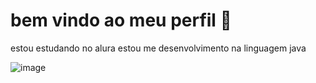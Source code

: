 # bem vindo ao meu perfil 💚



estou estudando no alura
estou me desenvolvimento na linguagem java

![image](https://github.com/jandsu3Apwq/jandsu3Apwq/assets/170134595/fd497d51-8bcb-4406-ac40-4bf541602ed3)
